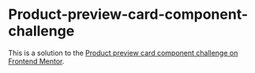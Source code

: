 # Product-preview-card-component-challenge
This is a solution to the [Product preview card component challenge on Frontend Mentor](https://www.frontendmentor.io/challenges/product-preview-card-component-GO7UmttRfa).
